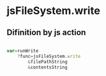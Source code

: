 # jsFileSystem.write

## Difinition by js action

```js.js

var=runWrite
	?func=jsFileSystem.write
		&filePathString
		&contentsString
```


